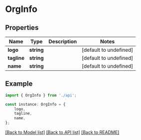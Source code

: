 # OrgInfo


## Properties

Name | Type | Description | Notes
------------ | ------------- | ------------- | -------------
**logo** | **string** |  | [default to undefined]
**tagline** | **string** |  | [default to undefined]
**name** | **string** |  | [default to undefined]

## Example

```typescript
import { OrgInfo } from './api';

const instance: OrgInfo = {
    logo,
    tagline,
    name,
};
```

[[Back to Model list]](../README.md#documentation-for-models) [[Back to API list]](../README.md#documentation-for-api-endpoints) [[Back to README]](../README.md)
